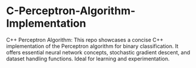 # C-Perceptron-Algorithm-Implementation
C++ Perceptron Algorithm: This repo showcases a concise C++ implementation of the Perceptron algorithm for binary classification. It offers essential neural network concepts, stochastic gradient descent, and dataset handling functions. Ideal for learning and experimentation.
